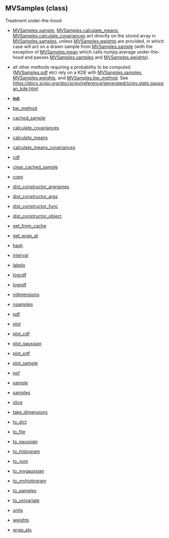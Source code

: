 ## MVSamples (class)



Treatment under-the-hood:

* [MVSamples.sample](MVSamples.sample.md), [MVSamples.calculate_means](MVSamples.calculate_means.md), [MVSamples.calculate_covariances](MVSamples.calculate_covariances.md)
act directly on the stored array in [MVSamples.samples](MVSamples.samples.md), unless
[MVSamples.weights](MVSamples.weights.md) are provided, in which case will act on a drawn sample
from [MVSamples.sample](MVSamples.sample.md) (with the exception of [MVSamples.mean](MVSamples.mean.md) which calls
numpy.average under-the-hood and passes [MVSamples.samples](MVSamples.samples.md) and [MVSamples.weights](MVSamples.weights.md)).

* all other methods requiring a probability to be computed ([MVSamples.pdf](MVSamples.pdf.md) etc)
rely on a KDE with [MVSamples.samples](MVSamples.samples.md), [MVSamples.weights](MVSamples.weights.md), and [MVSamples.bw_method](MVSamples.bw_method.md).
See https://docs.scipy.org/doc/scipy/reference/generated/scipy.stats.gaussian_kde.html




* [__init__](MVSamples.__init__.md)
* [bw_method](MVSamples.bw_method.md)
* [cached_sample](MVSamples.cached_sample.md)
* [calculate_covariances](MVSamples.calculate_covariances.md)
* [calculate_means](MVSamples.calculate_means.md)
* [calculate_means_covariances](MVSamples.calculate_means_covariances.md)
* [cdf](MVSamples.cdf.md)
* [clear_cached_sample](MVSamples.clear_cached_sample.md)
* [copy](MVSamples.copy.md)
* [dist_constructor_argnames](MVSamples.dist_constructor_argnames.md)
* [dist_constructor_args](MVSamples.dist_constructor_args.md)
* [dist_constructor_func](MVSamples.dist_constructor_func.md)
* [dist_constructor_object](MVSamples.dist_constructor_object.md)
* [get_from_cache](MVSamples.get_from_cache.md)
* [get_wrap_at](MVSamples.get_wrap_at.md)
* [hash](MVSamples.hash.md)
* [interval](MVSamples.interval.md)
* [labels](MVSamples.labels.md)
* [logcdf](MVSamples.logcdf.md)
* [logpdf](MVSamples.logpdf.md)
* [ndimensions](MVSamples.ndimensions.md)
* [nsamples](MVSamples.nsamples.md)
* [pdf](MVSamples.pdf.md)
* [plot](MVSamples.plot.md)
* [plot_cdf](MVSamples.plot_cdf.md)
* [plot_gaussian](MVSamples.plot_gaussian.md)
* [plot_pdf](MVSamples.plot_pdf.md)
* [plot_sample](MVSamples.plot_sample.md)
* [ppf](MVSamples.ppf.md)
* [sample](MVSamples.sample.md)
* [samples](MVSamples.samples.md)
* [slice](MVSamples.slice.md)
* [take_dimensions](MVSamples.take_dimensions.md)
* [to_dict](MVSamples.to_dict.md)
* [to_file](MVSamples.to_file.md)
* [to_gaussian](MVSamples.to_gaussian.md)
* [to_histogram](MVSamples.to_histogram.md)
* [to_json](MVSamples.to_json.md)
* [to_mvgaussian](MVSamples.to_mvgaussian.md)
* [to_mvhistogram](MVSamples.to_mvhistogram.md)
* [to_samples](MVSamples.to_samples.md)
* [to_univariate](MVSamples.to_univariate.md)
* [units](MVSamples.units.md)
* [weights](MVSamples.weights.md)
* [wrap_ats](MVSamples.wrap_ats.md)
